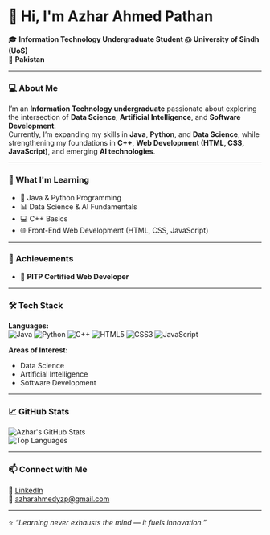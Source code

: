 # 👋 Hi, I'm Azhar Ahmed Pathan  

🎓 **Information Technology Undergraduate Student @ University of Sindh (UoS)**  
📍  **Pakistan**  

---

### 💻 About Me  
I’m an **Information Technology undergraduate** passionate about exploring the intersection of **Data Science**, **Artificial Intelligence**, and **Software Development**.  
Currently, I’m expanding my skills in **Java**, **Python**, and **Data Science**, while strengthening my foundations in **C++**, **Web Development (HTML, CSS, JavaScript)**, and emerging **AI technologies**.

---

### 🧠 What I'm Learning  
- 🌱 Java & Python Programming  
- 📊 Data Science & AI Fundamentals  
- 💻 C++ Basics  
- 🌐 Front-End Web Development (HTML, CSS, JavaScript)

---

### 🏅 Achievements  
- 🥇 **PITP Certified Web Developer**

---

### 🛠️ Tech Stack  

**Languages:**  
![Java](https://img.shields.io/badge/Java-%23ED8B00.svg?style=for-the-badge&logo=openjdk&logoColor=white)
![Python](https://img.shields.io/badge/Python-3776AB.svg?style=for-the-badge&logo=python&logoColor=white)
![C++](https://img.shields.io/badge/C%2B%2B-00599C.svg?style=for-the-badge&logo=c%2B%2B&logoColor=white)
![HTML5](https://img.shields.io/badge/HTML5-E34F26.svg?style=for-the-badge&logo=html5&logoColor=white)
![CSS3](https://img.shields.io/badge/CSS3-1572B6.svg?style=for-the-badge&logo=css3&logoColor=white)
![JavaScript](https://img.shields.io/badge/JavaScript-F7DF1E.svg?style=for-the-badge&logo=javascript&logoColor=black)


**Areas of Interest:**  
- Data Science  
- Artificial Intelligence  
- Software Development

---

### 📈 GitHub Stats  

![Azhar's GitHub Stats](https://github-readme-stats.vercel.app/api?username=AzharAhmedPathan&show_icons=true&theme=tokyonight)  
![Top Languages](https://github-readme-stats.vercel.app/api/top-langs/?username=AzharAhmedPathan&layout=compact&theme=tokyonight)

---

### 📫 Connect with Me  
💼 [LinkedIn](https://www.linkedin.com/in/azharahmedyzp/)  
📧 [azharahmedyzp@gmail.com](mailto:azharahmedyzp@gmail.com)

---

⭐ *“Learning never exhausts the mind — it fuels innovation.”*
